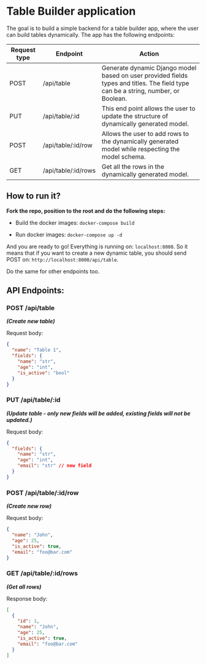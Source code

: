 # Table Builder application

The goal is to build a simple backend for a table builder app, where the user can build tables dynamically. The app has
the following endpoints:

| Request type | Endpoint	           | Action                                                                                                                            |
|--------------|---------------------|-----------------------------------------------------------------------------------------------------------------------------------|
| POST	        | /api/table          | Generate dynamic Django model based on user provided fields types and titles. The field type can be a string, number, or Boolean. |
| PUT          | /api/table/:id	     | This end point allows the user to update the structure of dynamically generated model.                                            |
| POST         | 	/api/table/:id/row | Allows the user to add rows to the dynamically generated model while respecting the model schema.                                 |
| GET          | /api/table/:id/rows | Get all the rows in the dynamically generated model.                                                                              |

## How to run it?

**Fork the repo, position to the root and do the following steps:**

- Build the docker images: `docker-compose build`

- Run docker images: `docker-compose up -d`

And you are ready to go! Everything is running on: `localhost:8000`. So it means that if you want to create a new
dynamic table, you should send POST on: `http://localhost:8000/api/table`.

Do the same for other endpoints too.

## API Endpoints:

### POST /api/table 

**_(Create new table)_**

Request body:

```json
{
  "name": "Table 1",
  "fields": {
    "name": "str",
    "age": "int",
    "is_active": "bool"
  }
}
```

### PUT /api/table/:id 

**_(Update table - only new fields will be added, existing fields will not be updated.)_**

Request body:

```json
{
  "fields": {
    "name": "str",
    "age": "int",
    "email": "str" // new field
  }
}
```

### POST /api/table/:id/row 

**_(Create new row)_**

Request body:

```json
{
  "name": "John",
  "age": 25,
  "is_active": true,
  "email": "foo@bar.com"
}
```

### GET /api/table/:id/rows 

**_(Get all rows)_**

Response body:

```json
[
  {
    "id": 1,
    "name": "John",
    "age": 25,
    "is_active": true,
    "email": "foo@bar.com"
  }
]
```